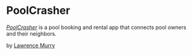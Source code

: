 # PoolCrasher

[*PoolCrasher*](https://poolcrasher.herokuapp.com) is a pool booking and rental app that connects pool owners and their neighbors.

by [Lawrence Murry](https://freshmurry.com/about)
